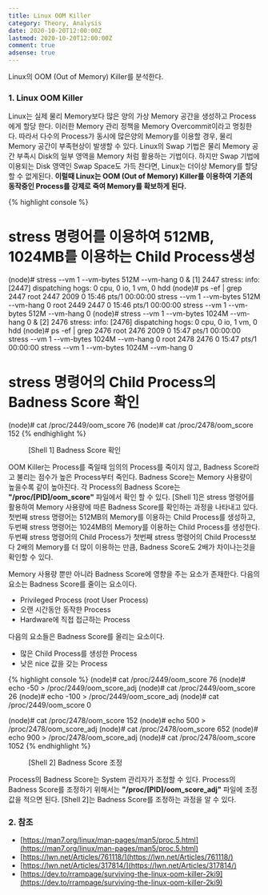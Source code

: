 ```yaml
---
title: Linux OOM Killer
category: Theory, Analysis
date: 2020-10-20T12:00:00Z
lastmod: 2020-10-20T12:00:00Z
comment: true
adsense: true
---
```


Linux의 OOM (Out of Memory) Killer를 분석한다.

### 1. Linux OOM Killer

Linux는 실제 물리 Memory보다 많은 양의 가상 Memory 공간을 생성하고 Process에게 할당 한다. 이러한 Memory 관리 정책을 Memory Overcommit이라고 명칭한다. 따라서 다수의 Process가 동시에 많은양의 Memory를 이용할 경우, 물리 Memory 공간이 부족현상이 발생할 수 있다. Linux의 Swap 기법은 물리 Memory 공간 부족시 Disk의 일부 영역을 Memory 처럼 활용하는 기법이다. 하지만 Swap 기법에 이용되는 Disk 영역인 Swap Space도 가득 찬다면, Linux는 더이상 Memory를 할당할 수 없게된다. **이럴때 Linux는 OOM (Out of Memory) Killer를 이용하여 기존의 동작중인 Process를 강제로 죽여 Memory를 확보하게 된다.**

{% highlight console %}
# stress 명령어를 이용하여 512MB, 1024MB를 이용하는 Child Process생성
(node)# stress --vm 1 --vm-bytes 512M --vm-hang 0 &
[1] 2447
stress: info: [2447] dispatching hogs: 0 cpu, 0 io, 1 vm, 0 hdd
(node)# ps -ef | grep 2447
root      2447  2009  0 15:46 pts/1    00:00:00 stress --vm 1 --vm-bytes 512M --vm-hang 0
root      2449  2447  0 15:46 pts/1    00:00:00 stress --vm 1 --vm-bytes 512M --vm-hang 0
(node)# stress --vm 1 --vm-bytes 1024M --vm-hang 0 &
[2] 2476
stress: info: [2476] dispatching hogs: 0 cpu, 0 io, 1 vm, 0 hdd
(node)# ps -ef | grep 2476
root      2476  2009  0 15:47 pts/1    00:00:00 stress --vm 1 --vm-bytes 1024M --vm-hang 0
root      2478  2476  0 15:47 pts/1    00:00:00 stress --vm 1 --vm-bytes 1024M --vm-hang 0

# stress 명령어의 Child Process의 Badness Score 확인
(node)# cat /proc/2449/oom_score
76
(node)# cat /proc/2478/oom_score
152
{% endhighlight %}
<figure>
<figcaption class="caption">[Shell 1] Badness Score 확인</figcaption>
</figure>

OOM Killer는 Process를 죽일때 임의의 Process를 죽이지 않고, Badness Score라고 불리는 점수가 높은 Process부터 죽인다. Badness Score는 Memory 사용량이 높을수록 같이 높아진다. 각 Process의 Badness Score는 **"/proc/[PID]/oom_score"** 파일에서 확인 할 수 있다. [Shell 1]은 stress 명령어를 활용하여 Memory 사용량에 따른 Badness Score를 확인하는 과정을 나타내고 있다. 첫번째 stress 명령어는 512MB의 Memory를 이용하는 Child Process를 생성하고, 두번째 stress 명령어는 1024MB의 Memory를 이용하는 Child Process를 생성한다. 두번째 stress 명령어의 Child Process가 첫번째 stress 명령어의 Child Process보다 2배의 Memory를 더 많이 이용하는 만큼, Badness Score도 2배가 차이나는것을 확인할 수 있다.

Memory 사용량 뿐만 아니라 Badness Score에 영향을 주는 요소가 존재한다. 다음의 요소는 Badness Score를 줄이는 요소이다. 

* Privileged Process (root User Process)
* 오랜 시간동안 동작한 Process
* Hardware에 직접 접근하는 Process

다음의 요소들은 Badness Score를 올리는 요소이다.

* 많은 Child Process를 생성한 Process
* 낮은 nice 값을 갖는 Process

{% highlight console %}
(node)# cat /proc/2449/oom_score
76
(node)# echo -50 > /proc/2449/oom_score_adj
(node)# cat /proc/2449/oom_score
26
(node)# echo -100 > /proc/2449/oom_score_adj
(node)# cat /proc/2449/oom_score
0

(node)# cat /proc/2478/oom_score
152
(node)# echo 500 > /proc/2478/oom_score_adj
(node)# cat /proc/2478/oom_score
652
(node)# echo 900 > /proc/2478/oom_score_adj
(node)# cat /proc/2478/oom_score
1052
{% endhighlight %}
<figure>
<figcaption class="caption">[Shell 2] Badness Score 조정</figcaption>
</figure>

Process의 Badness Score는 System 관리자가 조정할 수 있다. Process의 Badness Score를 조정하기 위해서는 **"/proc/[PID]/oom_score_adj"** 파일에 조정값을 적으면 된다. [Shell 2]는 Badness Score를 조정하는 과정을 알 수 있다.

### 2. 참조

* [https://man7.org/linux/man-pages/man5/proc.5.html](https://man7.org/linux/man-pages/man5/proc.5.html)
* [https://lwn.net/Articles/761118/](https://lwn.net/Articles/761118/)
* [https://lwn.net/Articles/317814/](https://lwn.net/Articles/317814/)
* [https://dev.to/rrampage/surviving-the-linux-oom-killer-2ki9](https://dev.to/rrampage/surviving-the-linux-oom-killer-2ki9)
